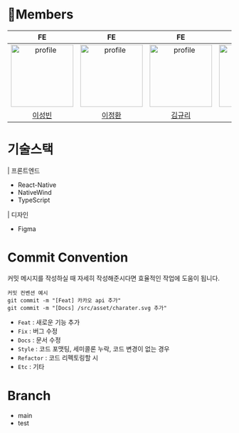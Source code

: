 # 🏃Members

|                                                                        FE                                                                        |                                                                         FE                                                                          |                                                                       FE                                                                       |                                                                          BE                                                                           |
| :----------------------------------------------------------------------------------------------------------------------------------------------: | :-------------------------------------------------------------------------------------------------------------------------------------------------: | :--------------------------------------------------------------------------------------------------------------------------------------------: | :---------------------------------------------------------------------------------------------------------------------------------------------------: |
| <a href="https://github.com/optshj"><img src="https://avatars.githubusercontent.com/u/105402944?v=4" alt="profile" width="140" height="140"></a> | <a href="https://github.com/jhlee-inu"><img src="https://avatars.githubusercontent.com/u/197494172?v=4" alt="profile" width="140" height="140"></a> | <a href="https://github.com/jhkay"><img src="https://avatars.githubusercontent.com/u/59181522?v=4" alt="profile" width="140" height="140"></a> | <a href="https://github.com/RYUJEONGHUN"><img src="https://avatars.githubusercontent.com/u/192004734?v=4" alt="profile" width="140" height="140"></a> |
|                                                       [이성빈](https://github.com/optshj)                                                        |                                                       [이정환](https://github.com/jhlee-inu)                                                        |                                                                   [김규리]()                                                                   |                                                       [류정훈](https://github.com/RYUJEONGHUN)                                                        |

# 기술스택

| 프론트엔드

- React-Native
- NativeWind
- TypeScript

| 디자인

- Figma

# Commit Convention

커밋 메시지를 작성하실 때 자세히 작성해준시다면 효율적인 작업에 도움이 됩니다.

```
커밋 컨벤션 예시
git commit -m "[Feat] 카카오 api 추가"
git commit -m "[Docs] /src/asset/charater.svg 추가"
```

- `Feat` : 새로운 기능 추가
- `Fix` : 버그 수정
- `Docs` : 문서 수정
- `Style` : 코드 포맷팅, 세미콜론 누락, 코드 변경이 없는 경우
- `Refactor` : 코드 리펙토링할 시
- `Etc` : 기타

# Branch

- main
- test

